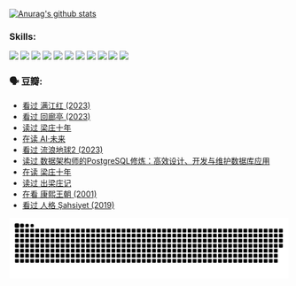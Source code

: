 
[![Anurag's github stats](https://github-readme-stats.vercel.app/api?username=w940853815)](https://github.com/anuraghazra/github-readme-stats)

### Skills:

<code><img height="32" src="https://cdn.jsdelivr.net/npm/simple-icons@v5/icons/python.svg"></code>
<code><img height="32" src="https://cdn.jsdelivr.net/npm/simple-icons@v5/icons/javascript.svg"></code>
<code><img height="32" src="https://cdn.jsdelivr.net/npm/simple-icons@v5/icons/django.svg"></code>
<code><img height="32" src="https://cdn.jsdelivr.net/npm/simple-icons@v5/icons/flask.svg"></code>
<code><img height="32" src="https://cdn.jsdelivr.net/npm/simple-icons@v5/icons/vuetify.svg"></code>
<code><img height="32" src="https://cdn.jsdelivr.net/npm/simple-icons@v5/icons/git.svg"></code>
<code><img height="32" src="https://cdn.jsdelivr.net/npm/simple-icons@v5/icons/docker.svg"></code>
<code><img height="32" src="https://cdn.jsdelivr.net/npm/simple-icons@v5/icons/postgresql.svg"></code>
<code><img height="32" src="https://cdn.jsdelivr.net/npm/simple-icons@v5/icons/elasticsearch.svg"></code>
<code><img height="32" src="https://cdn.jsdelivr.net/npm/simple-icons@v5/icons/macos.svg"></code>
<code><img height="32" src="https://cdn.jsdelivr.net/npm/simple-icons@v5/icons/linux.svg"></code>

### 🗣 豆瓣:

<!-- DOUBAN-ACTIVITIES:START -->
- [看过 满江红‎ (2023)](https://www.douban.com/people/136069238/status/4219146433/?_i=82964937)
- [看过 回廊亭‎ (2023)](https://www.douban.com/people/136069238/status/4215992758/?_i=82964937)
- [读过 梁庄十年](https://www.douban.com/people/136069238/status/4206664969/?_i=82964937)
- [在读 AI·未来](https://www.douban.com/people/136069238/status/4206653520/?_i=82964937)
- [看过 流浪地球2‎ (2023)](https://www.douban.com/people/136069238/status/4199558549/?_i=82964937)
- [读过 数据架构师的PostgreSQL修炼：高效设计、开发与维护数据库应用](https://www.douban.com/people/136069238/status/4199451104/?_i=82964937)
- [在读 梁庄十年](https://www.douban.com/people/136069238/status/4198822794/?_i=82964937)
- [读过 出梁庄记](https://www.douban.com/people/136069238/status/4198821001/?_i=82964937)
- [在看 康熙王朝‎ (2001)](https://www.douban.com/people/136069238/status/4198508156/?_i=82964937)
- [看过 人格 Şahsiyet‎ (2019)](https://www.douban.com/people/136069238/status/4198163968/?_i=82964937)
<!-- DOUBAN-ACTIVITIES:END -->


![Snake animation](https://raw.githubusercontent.com/w940853815/w940853815/output/github-contribution-grid-snake.svg)

<!--
**w940853815/w940853815** is a ✨ _special_ ✨ repository because its `README.md` (this file) appears on your GitHub profile.

Here are some ideas to get you started:

- 🔭 I’m currently working on ...
- 🌱 I’m currently learning ...
- 👯 I’m looking to collaborate on ...
- 🤔 I’m looking for help with ...
- 💬 Ask me about ...
- 📫 How to reach me: ...
- 😄 Pronouns: ...
- ⚡ Fun fact: ...
-->
